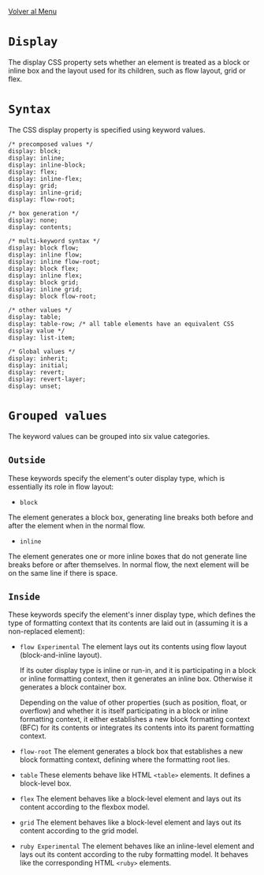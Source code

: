 [Volver al Menu](../root.md)

# `Display`

The display CSS property sets whether an element is treated as a block or inline box and the layout used for its children, such as flow layout, grid or flex.

# `Syntax`

The CSS display property is specified using keyword values.

```
/* precomposed values */
display: block;
display: inline;
display: inline-block;
display: flex;
display: inline-flex;
display: grid;
display: inline-grid;
display: flow-root;

/* box generation */
display: none;
display: contents;

/* multi-keyword syntax */
display: block flow;
display: inline flow;
display: inline flow-root;
display: block flex;
display: inline flex;
display: block grid;
display: inline grid;
display: block flow-root;

/* other values */
display: table;
display: table-row; /* all table elements have an equivalent CSS display value */
display: list-item;

/* Global values */
display: inherit;
display: initial;
display: revert;
display: revert-layer;
display: unset;

```

# `Grouped values`

The keyword values can be grouped into six value categories.

## `Outside`

These keywords specify the element's outer display type, which is essentially its role in flow layout:

- `block`

The element generates a block box, generating line breaks both before and after the element when in the normal flow.

- `inline`

The element generates one or more inline boxes that do not generate line breaks before or after themselves. In normal flow, the next element will be on the same line if there is space.

## `Inside`

These keywords specify the element's inner display type, which defines the type of formatting context that its contents are laid out in (assuming it is a non-replaced element):

- `flow Experimental`
The element lays out its contents using flow layout (block-and-inline layout).

    If its outer display type is inline or run-in, and it is participating in a block or inline formatting context, then it generates an inline box. Otherwise it generates a block container box.

    Depending on the value of other properties (such as position, float, or overflow) and whether it is itself participating in a block or inline formatting context, it either establishes a new block formatting context (BFC) for its contents or integrates its contents into its parent formatting context.

- `flow-root`
The element generates a block box that establishes a new block formatting context, defining where the formatting root lies.

- `table`
These elements behave like HTML `<table>` elements. It defines a block-level box.

- `flex`
The element behaves like a block-level element and lays out its content according to the flexbox model.

- `grid`
The element behaves like a block-level element and lays out its content according to the grid model.

- `ruby Experimental`
The element behaves like an inline-level element and lays out its content according to the ruby formatting model. It behaves like the corresponding HTML `<ruby>` elements.
